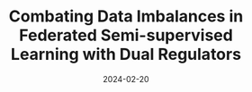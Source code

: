 ---
title: "Combating Data Imbalances in Federated Semi-supervised Learning with Dual Regulators"
authors:
- Sikai Bai
- Shuaicheng Li
- Weiming Zhuang
- Jie Zhang
- Kunlin Yang
- Jun Hou
- Shuai Yi
- shuai zhang
- Junyu Gao
date: "2024-02-20"
# doi: ""


# Publication type.
# Legend: 0 = Uncategorized; 1 = Conference paper; 2 = Journal article;
# 3 = Preprint / Working Paper; 4 = Report; 5 = Book; 6 = Book section;
# 7 = Thesis; 8 = Patent
publication_types: ["1"]

# Publication name and optional abbreviated publication name.
publication: In the 38th Annual AAAI Conference on Artificial Intelligence (AAAI) (CCF-A)
#publication_short: In *INFOCOM* (CCF-A)

# links:
# - name: Custom Link
#   url: http://example.org
url_pdf: https://arxiv.org/pdf/2307.05358
# url_code: '#'
# url_dataset: '#'
# url_poster: '#'
# url_project: ''
# url_slides: ''
# url_video: '#'

# Featured image
# To use, add an image named `featured.jpg/png` to your page's folder. 
# image:
#   caption: 'Image credit: [**Unsplash**](https://unsplash.com/photos/pLCdAaMFLTE)'
#   focal_point: ""
#   preview_only: false

# Associated Projects (optional).
#   Associate this publication with one or more of your projects.
#   Simply enter your project's folder or file name without extension.
#   E.g. `internal-project` references `content/project/internal-project/index.md`.
#   Otherwise, set `projects: []`.
projects: []
---